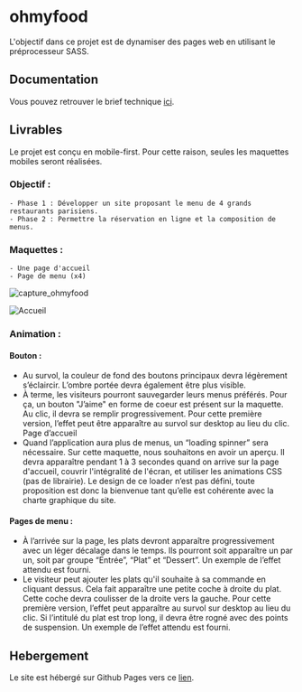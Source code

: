 
# ohmyfood

L'objectif dans ce projet est de dynamiser des pages web en utilisant le préprocesseur SASS.

## Documentation

Vous pouvez retrouver le brief technique [ici](https://s3-eu-west-1.amazonaws.com/course.oc-static.com/projects/DW_P3/Brief%20cre%CC%81atif%20-%20Ohmyfood!.pdf).

## Livrables

Le projet est conçu en mobile-first. Pour cette raison, seules les maquettes mobiles seront réalisées.

### Objectif :

    - Phase 1 : Développer un site proposant le menu de 4 grands restaurants parisiens.
    - Phase 2 : Permettre la réservation en ligne et la composition de menus.

### Maquettes :

    - Une page d'accueil
    - Page de menu (x4)

![capture_ohmyfood](https://user-images.githubusercontent.com/40861838/123613491-c239c700-d803-11eb-8e87-687513acde03.JPG)

![Accueil](https://user-images.githubusercontent.com/40861838/123613643-e5fd0d00-d803-11eb-9e11-3c3a7c78c220.png)

### Animation :

#### Bouton :
- Au survol, la couleur de fond des boutons principaux devra légèrement s’éclaircir.
L’ombre portée devra également être plus visible.
- À terme, les visiteurs pourront sauvegarder leurs menus préférés. Pour ça, un
bouton "J’aime" en forme de coeur est présent sur la maquette. Au clic, il devra se
remplir progressivement. Pour cette première version, l’effet peut être apparaître au
survol sur desktop au lieu du clic.
Page d’accueil
- Quand l’application aura plus de menus, un “loading spinner” sera nécessaire. Sur
cette maquette, nous souhaitons en avoir un aperçu. Il devra apparaître pendant 1 à
3 secondes quand on arrive sur la page d'accueil, couvrir l'intégralité de l'écran, et
utiliser les animations CSS (pas de librairie). Le design de ce loader n’est pas défini,
toute proposition est donc la bienvenue tant qu’elle est cohérente avec la charte
graphique du site.

#### Pages de menu :

- À l’arrivée sur la page, les plats devront apparaître progressivement avec un léger
décalage dans le temps. Ils pourront soit apparaître un par un, soit par groupe
“Entrée”, “Plat” et “Dessert”. Un exemple de l’effet attendu est fourni.
- Le visiteur peut ajouter les plats qu'il souhaite à sa commande en cliquant dessus.
Cela fait apparaître une petite coche à droite du plat. Cette coche devra coulisser de
la droite vers la gauche. Pour cette première version, l’effet peut apparaître au survol
sur desktop au lieu du clic. Si l’intitulé du plat est trop long, il devra être rogné avec
des points de suspension. Un exemple de l’effet attendu est fourni.
## Hebergement

Le site est hébergé sur Github Pages vers ce [lien](https://dimitrilory44.github.io/DimitriLory_3_18062021/index.html).